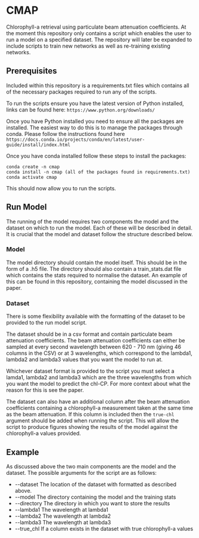 # CMAP

Chlorophyll-a retrieval using particulate beam attenuation coefficients. At the
moment this repository only contains a script which enables the user to run a
model on a specified dataset. The repository will later be expanded to include
scripts to train new networks as well as re-training existing networks.

## Prerequisites ##

Included within this repository is a requirements.txt files which contains all of
the necessary packages required to run any of the scripts.

To run the scripts ensure you have the latest version of Python installed, links
can be found here: `https://www.python.org/downloads/`

Once you have Python installed you need to ensure all the packages are installed.
The easiest way to do this is to manage the packages through conda. Please
follow the instructions found here `https://docs.conda.io/projects/conda/en/latest/user-guide/install/index.html`

Once you have conda installed follow these steps to install the packages:

```
conda create -n cmap
conda install -n cmap (all of the packages found in requirements.txt)
conda activate cmap  
```

This should now allow you to run the scripts.

## Run Model ##

The running of the model requires two components the model and the dataset on
which to run the model. Each of these will be described in detail. It is crucial
that the model and dataset follow the structure described below.

### Model ###

The model directory should contain the model itself. This should be in the form
of a .h5 file. The directory should also contain a train_stats.dat file which
contains the stats required to normalise the dataset. An example of this can
be found in this repository, containing the model discussed in the paper.

### Dataset ###

There is some flexibility available with the formatting of the dataset to be
provided to the run model script.

The dataset should be in a csv format and contain particulate beam attenuation
coefficients. The beam attenuation coefficients can either be sampled at every
second wavelength between 620 - 710 nm (giving 46 columns in the CSV) or at 3
wavelengths, which correspond to the lambda1, lambda2 and lambda3 values that you
want the model to run at.

Whichever dataset format is provided to the script you must select a lamda1,
lambda2 and lambda3 which are the three wavelengths from which you want the model
to predict the chl-CP. For more context about what the reason for this is see the
paper.

The dataset can also have an additional column after the beam attenuation coefficients
containing a chlorophyll-a measurement taken at the same time as the beam attenuation.
If this column is included then the `true-chl` argument should be added when running
the script. This will allow the script to produce figures showing the results of the
model against the chlorophyll-a values provided.

## Example ##

As discussed above the two main components are the model and the dataset. The
possible arguments for the script are as follows:

 * --dataset The location of the dataset with formatted as described above.
 * --model The directory containing the model and the training stats
 * --directory The directory in which you want to store the results
 * --lambda1 The wavelength at lambda1
 * --lambda2 The wavelength at lambda2
 * --lambda3 The wavelength at lambda3
 * --true_chl If a column exists in the dataset with true chlorophyll-a values
